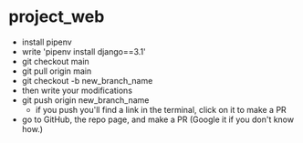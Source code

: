 # project_web

- install pipenv
- write 'pipenv install django==3.1'
- git checkout main
- git pull origin main
- git checkout -b new_branch_name
- then write your modifications
- git push origin new_branch_name
  - if you push you'll find a link in the terminal, click on it to make a PR
- go to GitHub, the repo page, and make a PR (Google it if you don't know how.)
